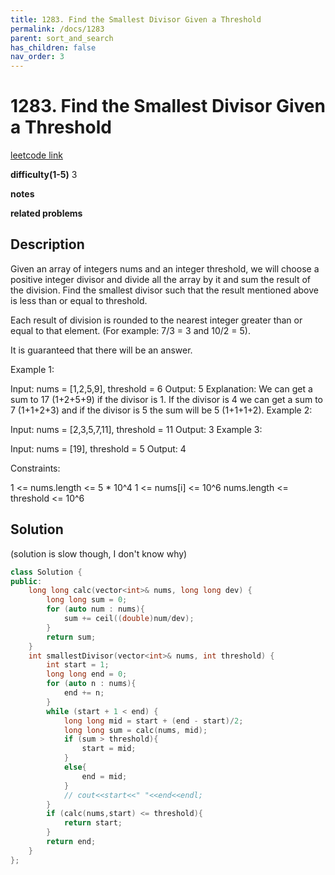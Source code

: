 ```yaml
---
title: 1283. Find the Smallest Divisor Given a Threshold
permalink: /docs/1283
parent: sort_and_search
has_children: false
nav_order: 3
---
```

# 1283. Find the Smallest Divisor Given a Threshold
[leetcode link](https://leetcode.com/problems/find-the-smallest-divisor-given-a-threshold/)

**difficulty(1-5)** 
3

**notes**   

**related problems**


## Description
Given an array of integers nums and an integer threshold, we will choose a positive integer divisor and divide all the array by it and sum the result of the division. Find the smallest divisor such that the result mentioned above is less than or equal to threshold.

Each result of division is rounded to the nearest integer greater than or equal to that element. (For example: 7/3 = 3 and 10/2 = 5).

It is guaranteed that there will be an answer.

 

Example 1:

Input: nums = [1,2,5,9], threshold = 6
Output: 5
Explanation: We can get a sum to 17 (1+2+5+9) if the divisor is 1. 
If the divisor is 4 we can get a sum to 7 (1+1+2+3) and if the divisor is 5 the sum will be 5 (1+1+1+2). 
Example 2:

Input: nums = [2,3,5,7,11], threshold = 11
Output: 3
Example 3:

Input: nums = [19], threshold = 5
Output: 4
 

Constraints:

1 <= nums.length <= 5 * 10^4
1 <= nums[i] <= 10^6
nums.length <= threshold <= 10^6

## Solution

(solution is slow though, I don't know why)

```c++
class Solution {
public:
    long long calc(vector<int>& nums, long long dev) {
        long long sum = 0; 
        for (auto num : nums){
            sum += ceil((double)num/dev);
        }
        return sum;
    }
    int smallestDivisor(vector<int>& nums, int threshold) {
        int start = 1;
        long long end = 0;
        for (auto n : nums){
            end += n;
        }
        while (start + 1 < end) {
            long long mid = start + (end - start)/2;
            long long sum = calc(nums, mid);
            if (sum > threshold){
                start = mid;
            }
            else{
                end = mid;
            }
            // cout<<start<<" "<<end<<endl;
        }
        if (calc(nums,start) <= threshold){
            return start;
        }
        return end;
    }
};
```


<!-- 
Default label
{: .label }

Blue label
{: .label .label-blue }

Stable
{: .label .label-green }

New release
{: .label .label-purple }

Coming soon
{: .label .label-yellow }

Deprecated
{: .label .label-red } -->
